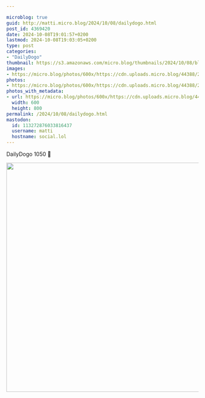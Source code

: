```yaml
---

microblog: true
guid: http://matti.micro.blog/2024/10/08/dailydogo.html
post_id: 4369420
date: 2024-10-08T19:01:57+0200
lastmod: 2024-10-08T19:03:05+0200
type: post
categories:
- "DailyDogo"
thumbnail: https://s3.amazonaws.com/micro.blog/thumbnails/2024/10/08/blog.martin-haehnel.de/900dcd13ce6de7f743da23051485e47a.png
images:
- https://micro.blog/photos/600x/https://cdn.uploads.micro.blog/44388/2024/4aa4e427d6144d9da5fe3d866a6995bb.jpg
photos:
- https://micro.blog/photos/600x/https://cdn.uploads.micro.blog/44388/2024/4aa4e427d6144d9da5fe3d866a6995bb.jpg
photos_with_metadata:
- url: https://micro.blog/photos/600x/https://cdn.uploads.micro.blog/44388/2024/4aa4e427d6144d9da5fe3d866a6995bb.jpg
  width: 600
  height: 800
permalink: /2024/10/08/dailydogo.html
mastodon:
  id: 113272876033816437
  username: matti
  hostname: social.lol
---
```

DailyDogo 1050 🐶

<img src="/media/uploads/2024/4aa4e427d6144d9da5fe3d866a6995bb.jpg" width="600" alt="" />
